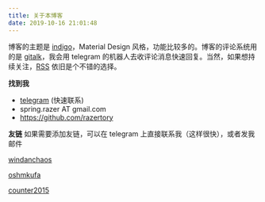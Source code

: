```yaml
---
title: 关于本博客
date: 2019-10-16 21:01:48
---
```


博客的主题是 [indigo](https://github.com/yscoder/hexo-theme-indigo)，Material Design 风格，功能比较多的。博客的评论系统用的是 [gitalk](https://github.com/gitalk/gitalk)，我会用 telegram 的机器人去收评论消息快速回复。当然，如果想持续关注，[RSS](/atom.xml) 依旧是个不错的选择。

**找到我**

- [telegram](https://t.me/razertory) (快速联系)
- spring.razer AT gmail.com
- https://github.com/razertory

**友链**
如果需要添加友链，可以在 telegram 上直接联系我（这样很快），或者发我邮件

[windanchaos](https://blog.windanchaos.tech/)

[oshmkufa](https://oshmkufa2010.github.io/)

[counter2015](https://counter2015.com/)
